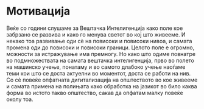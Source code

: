 # Мотивација

Веќе со години слушаме за Вештачка Интелигенција како поле кое забрзано се развива и како го менува светот во кој што живееме. И некако тоа развивање оди сè на повисоки и повисоки нивоа, и самата промена оди до повисоки и повисоки граници. Целото поле е огромно, можности за истражување има премногу. Но како што одиме повнатре во подмножествата на самата вештачка интелигенција, прво во полето на машинско учење, понатаму и во самото длабоко учење наоѓаме теми кои што се доста актуелни во моментот, доста се работи на нив. Со сè повеќе опфатната дигитализација на општеството во кое живееме и самата примена на полињата како обработка на јазикот во било каква форма во истото такво општество, сакав да опфатам малку повеќе околу тоа.